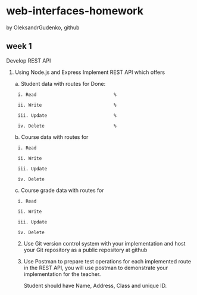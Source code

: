 # web-interfaces-homework
by OleksandrGudenko, github
## week 1

Develop REST API
1. Using Node.js and Express Implement REST API which offers

    a. Student data with routes for        Done:

        i. Read                             %

        ii. Write                           %

        iii. Update                         %

        iv. Delete                          %

    b. Course data with routes for

        i. Read

        ii. Write

        iii. Update

        iv. Delete

    c. Course grade data with routes for

        i. Read

        ii. Write

        iii. Update

        iv. Delete

    2. Use Git version control system with your implementation and host your Git repository as a public repository at github

    3. Use Postman to prepare test operations for each implemented route in the REST API, you will use postman to demonstrate your implementation for the teacher.

        Student should have Name, Address, Class and unique ID.
